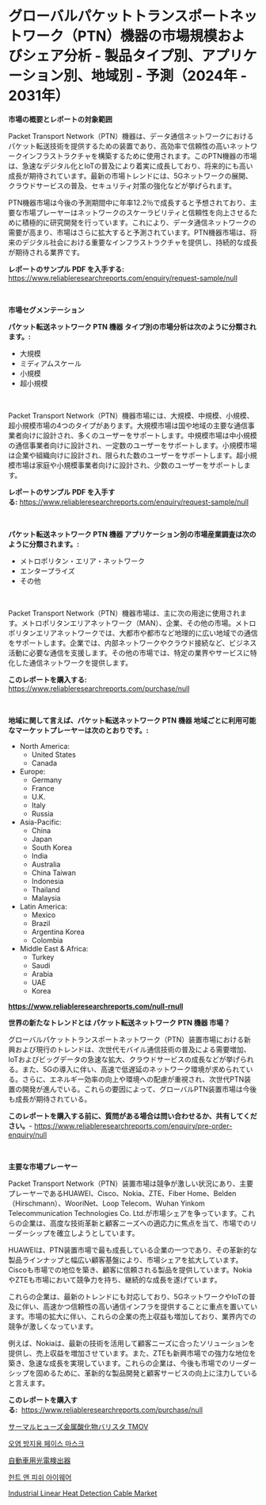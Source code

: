 <p><h1>グローバルパケットトランスポートネットワーク（PTN）機器の市場規模およびシェア分析 - 製品タイプ別、アプリケーション別、地域別 - 予測（2024年 - 2031年）</h1></p><p><strong>市場の概要とレポートの対象範囲</strong></p>
<p><p>Packet Transport Network（PTN）機器は、データ通信ネットワークにおけるパケット転送技術を提供するための装置であり、高効率で信頼性の高いネットワークインフラストラクチャを構築するために使用されます。このPTN機器の市場は、急速なデジタル化とIoTの普及により着実に成長しており、将来的にも高い成長が期待されています。最新の市場トレンドには、5Gネットワークの展開、クラウドサービスの普及、セキュリティ対策の強化などが挙げられます。</p><p>PTN機器市場は今後の予測期間中に年率12.2％で成長すると予想されており、主要な市場プレーヤーはネットワークのスケーラビリティと信頼性を向上させるために積極的に研究開発を行っています。これにより、データ通信ネットワークの需要が高まり、市場はさらに拡大すると予測されています。PTN機器市場は、将来のデジタル社会における重要なインフラストラクチャを提供し、持続的な成長が期待される業界です。</p></p>
<p><strong>レポートのサンプル PDF を入手する:</strong> <a href="https://www.reliableresearchreports.com/enquiry/request-sample/null">https://www.reliableresearchreports.com/enquiry/request-sample/null</a></p>
<p>&nbsp;</p>
<p><strong>市場セグメンテーション</strong></p>
<p><strong>パケット転送ネットワーク PTN 機器 タイプ別の市場分析は次のように分類されます。:</strong></p>
<p><ul><li>大規模</li><li>ミディアムスケール</li><li>小規模</li><li>超小規模</li></ul></p>
<p>&nbsp;</p>
<p><p>Packet Transport Network（PTN）機器市場には、大規模、中規模、小規模、超小規模市場の4つのタイプがあります。大規模市場は国や地域の主要な通信事業者向けに設計され、多くのユーザーをサポートします。中規模市場は中小規模の通信事業者向けに設計され、一定数のユーザーをサポートします。小規模市場は企業や組織向けに設計され、限られた数のユーザーをサポートします。超小規模市場は家庭や小規模事業者向けに設計され、少数のユーザーをサポートします。</p></p>
<p><strong>レポートのサンプル PDF を入手する:</strong>&nbsp;<a href="https://www.reliableresearchreports.com/enquiry/request-sample/null">https://www.reliableresearchreports.com/enquiry/request-sample/null</a></p>
<p>&nbsp;</p>
<p><strong> パケット転送ネットワーク PTN 機器 アプリケーション別の市場産業調査は次のように分類されます。:</strong></p>
<p><ul><li>メトロポリタン・エリア・ネットワーク</li><li>エンタープライズ</li><li>その他</li></ul></p>
<p>&nbsp;</p>
<p><p>Packet Transport Network（PTN）機器市場は、主に次の用途に使用されます。メトロポリタンエリアネットワーク（MAN）、企業、その他の市場。メトロポリタンエリアネットワークでは、大都市や都市など地理的に広い地域での通信をサポートします。企業では、内部ネットワークやクラウド接続など、ビジネス活動に必要な通信を支援します。その他の市場では、特定の業界やサービスに特化した通信ネットワークを提供します。</p></p>
<p><strong>このレポートを購入する:</strong>&nbsp; <a href="https://www.reliableresearchreports.com/purchase/null">https://www.reliableresearchreports.com/purchase/null</a></p>
<p>&nbsp;</p>
<p><strong>地域に関して言えば、パケット転送ネットワーク PTN 機器 地域ごとに利用可能なマーケットプレーヤーは次のとおりです。:</strong></p>
<p><ul>
    <li>
        North America:
        <ul>
            <li>United States</li>
            <li>Canada</li>
        </ul>
    </li>
    <li>
        Europe:
        <ul>
            <li>Germany</li>
            <li>France</li>
            <li>U.K.</li>
            <li>Italy</li>
            <li>Russia</li>
        </ul>
    </li>
    <li>
        Asia-Pacific:
        <ul>
            <li>China</li>
            <li>Japan</li>
            <li>South Korea</li>
            <li>India</li>
            <li>Australia</li>
            <li>China Taiwan</li>
            <li>Indonesia</li>
            <li>Thailand</li>
            <li>Malaysia</li>
        </ul>
    </li>
    <li>
        Latin America:
        <ul>
            <li>Mexico</li>
            <li>Brazil</li>
            <li>Argentina Korea</li>
            <li>Colombia</li>
        </ul>
    </li>
    <li>
        Middle East & Africa:
        <ul>
            <li>Turkey</li>
            <li>Saudi</li>
            <li>Arabia</li>
            <li>UAE</li>
            <li>Korea</li>
        </ul>
    </li>
    </ul></p>
<p><strong><a href="https://www.reliableresearchreports.com/null-rnull">https://www.reliableresearchreports.com/null-rnull</a></strong>&nbsp;</p>
<p><strong>世界の新たなトレンドとは パケット転送ネットワーク PTN 機器 市場？</strong></p>
<p><p>グローバルパケットトランスポートネットワーク（PTN）装置市場における新興および現行のトレンドは、次世代モバイル通信技術の普及による需要増加、IoTおよびビッグデータの急速な拡大、クラウドサービスの成長などが挙げられる。また、5Gの導入に伴い、高速で低遅延のネットワーク環境が求められている。さらに、エネルギー効率の向上や環境への配慮が重視され、次世代PTN装置の開発が進んでいる。これらの要因によって、グローバルPTN装置市場は今後も成長が期待されている。</p></p>
<p><strong>このレポートを購入する前に、質問がある場合は問い合わせるか、共有してください。</strong>- <a href="https://www.reliableresearchreports.com/enquiry/pre-order-enquiry/null">https://www.reliableresearchreports.com/enquiry/pre-order-enquiry/null</a></p>
<p>&nbsp;</p>
<p><strong>主要な市場プレーヤー</strong></p>
<p><p>Packet Transport Network（PTN）装置市場は競争が激しい状況にあり、主要プレーヤーであるHUAWEI、Cisco、Nokia、ZTE、Fiber Home、Belden（Hirschmann）、WooriNet、Loop Telecom、Wuhan Yinkom Telecommunication Technologies Co. Ltd.が市場シェアを争っています。これらの企業は、高度な技術革新と顧客ニーズへの適応力に焦点を当て、市場でのリーダーシップを確立しようとしています。</p><p>HUAWEIは、PTN装置市場で最も成長している企業の一つであり、その革新的な製品ラインナップと幅広い顧客基盤により、市場シェアを拡大しています。Ciscoも市場での地位を築き、顧客に信頼される製品を提供しています。NokiaやZTEも市場において競争力を持ち、継続的な成長を遂げています。</p><p>これらの企業は、最新のトレンドにも対応しており、5GネットワークやIoTの普及に伴い、高速かつ信頼性の高い通信インフラを提供することに重点を置いています。市場の拡大に伴い、これらの企業の売上収益も増加しており、業界内での競争が激しくなっています。</p><p>例えば、Nokiaは、最新の技術を活用して顧客ニーズに合ったソリューションを提供し、売上収益を増加させています。また、ZTEも新興市場での強力な地位を築き、急速な成長を実現しています。これらの企業は、今後も市場でのリーダーシップを固めるために、革新的な製品開発と顧客サービスの向上に注力していると言えます。</p></p>
<p><strong>このレポートを購入する:</strong>&nbsp;&nbsp;<a href="https://www.reliableresearchreports.com/purchase/null">https://www.reliableresearchreports.com/purchase/null</a></p>
<p><p><a href="https://github.com/AdellaPrice2023/Market-Research-Report-List-1/blob/main/2407812122869.md">サーマルヒューズ金属酸化物バリスタ TMOV</a></p><p><a href="https://github.com/Penelolack456456/Market-Research-Report-List-2/blob/main/9263480122327.md">오염 방지용 페이스 마스크</a></p><p><a href="https://github.com/qwpelcjko9242629/Market-Research-Report-List-2/blob/main/3556425123417.md">自動車用光電検出器</a></p><p><a href="https://github.com/darrellockm3ytan895656/Market-Research-Report-List-2/blob/main/9098638122328.md">헌트 앤 피쉬 아이웨어</a></p><p><a href="https://github.com/angelajermaine/Market-Research-Report-List-3/blob/main/industrial-linear-heat-detection-cable-market.md">Industrial Linear Heat Detection Cable Market</a></p></p>